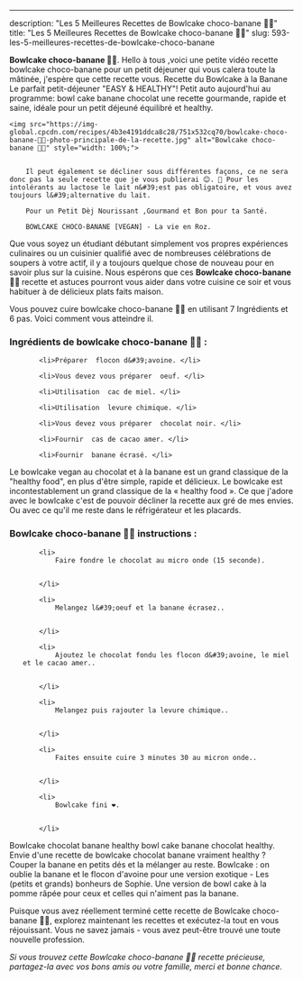 ---
description: "Les 5 Meilleures Recettes de Bowlcake choco-banane 🍌🍫"
title: "Les 5 Meilleures Recettes de Bowlcake choco-banane 🍌🍫"
slug: 593-les-5-meilleures-recettes-de-bowlcake-choco-banane

<p>
	<strong>Bowlcake choco-banane 🍌🍫</strong>. 
	Hello à tous ,voici une petite vidéo recette bowlcake choco-banane pour un petit déjeuner qui vous calera toute la mâtinée, j&#39;espère que cette recette vous. Recette du Bowlcake à la Banane Le parfait petit-déjeuner &#34;EASY &amp; HEALTHY&#34;! Petit auto aujourd&#39;hui au programme: bowl cake banane chocolat une recette gourmande, rapide et saine, idéale pour un petit déjeuné équilibré et healthy.
</p>
<p>
	
	<img src="https://img-global.cpcdn.com/recipes/4b3e4191ddca8c28/751x532cq70/bowlcake-choco-banane-🍌🍫-photo-principale-de-la-recette.jpg" alt="Bowlcake choco-banane 🍌🍫" style="width: 100%;">
	
	
		Il peut également se décliner sous différentes façons, ce ne sera donc pas la seule recette que je vous publierai 😊. 🥛 Pour les intolérants au lactose le lait n&#39;est pas obligatoire, et vous avez toujours l&#39;alternative du lait.
	
		Pour un Petit Dèj Nourissant ,Gourmand et Bon pour ta Santé.
	
		BOWLCAKE CHOCO-BANANE [VEGAN] - La vie en Roz.
	
</p>

Que vous soyez un étudiant débutant simplement vos propres expériences culinaires ou un cuisinier qualifié avec de nombreuses célébrations de soupers à votre actif, il y a toujours quelque chose de nouveau pour en savoir plus sur la cuisine. Nous espérons que ces <strong> Bowlcake choco-banane 🍌🍫 </strong> recette et astuces pourront vous aider dans votre cuisine ce soir et vous habituer à de délicieux plats faits maison.

<!--inarticleads1-->

Vous pouvez cuire bowlcake choco-banane 🍌🍫 en utilisant 7 Ingrédients et 6 pas. Voici comment vous atteindre il.

<h3>Ingrédients de bowlcake choco-banane 🍌🍫 :</h3>

<ol>
	
		<li>Préparer  flocon d&#39;avoine. </li>
	
		<li>Vous devez vous préparer  oeuf. </li>
	
		<li>Utilisation  cac de miel. </li>
	
		<li>Utilisation  levure chimique. </li>
	
		<li>Vous devez vous préparer  chocolat noir. </li>
	
		<li>Fournir  cas de cacao amer. </li>
	
		<li>Fournir  banane écrasé. </li>
	
</ol>

Le bowlcake vegan au chocolat et à la banane est un grand classique de la &#34;healthy food&#34;, en plus d&#39;être simple, rapide et délicieux. Le bowlcake est incontestablement un grand classique de la « healthy food ». Ce que j&#39;adore avec le bowlcake c&#39;est de pouvoir décliner la recette aux gré de mes envies. Ou avec ce qu&#39;il me reste dans le réfrigérateur et les placards. 

<!--inarticleads2-->

<h3>Bowlcake choco-banane 🍌🍫 instructions :</h3>

<ol>
	
		<li>
			Faire fondre le chocolat au micro onde (15 seconde).
			
			
		</li>
	
		<li>
			Melangez l&#39;oeuf et la banane écrasez..
			
			
		</li>
	
		<li>
			Ajoutez le chocolat fondu les flocon d&#39;avoine, le miel et le cacao amer..
			
			
		</li>
	
		<li>
			Melangez puis rajouter la levure chimique..
			
			
		</li>
	
		<li>
			Faites ensuite cuire 3 minutes 30 au micron onde..
			
			
		</li>
	
		<li>
			Bowlcake fini ❤.
			
			
		</li>
	
</ol>

Bowlcake chocolat banane healthy bowl cake banane chocolat healthy. Envie d&#39;une recette de bowlcake chocolat banane vraiment healthy ? Couper la banane en petits dés et la mélanger au reste. Bowlcake : on oublie la banane et le flocon d&#39;avoine pour une version exotique - Les (petits et grands) bonheurs de Sophie. Une version de bowl cake à la pomme râpée pour ceux et celles qui n&#39;aiment pas la banane. 

<!--inarticleads1-->

<p>
Puisque vous avez réellement terminé cette recette de Bowlcake choco-banane 🍌🍫, explorez maintenant les recettes et exécutez-la tout en vous réjouissant. Vous ne savez jamais - vous avez peut-être trouvé une toute nouvelle profession.
</p>

<p>
<i>Si vous trouvez cette Bowlcake choco-banane 🍌🍫 recette précieuse, partagez-la avec vos bons amis ou votre famille, merci et bonne chance.</i>
</p>
